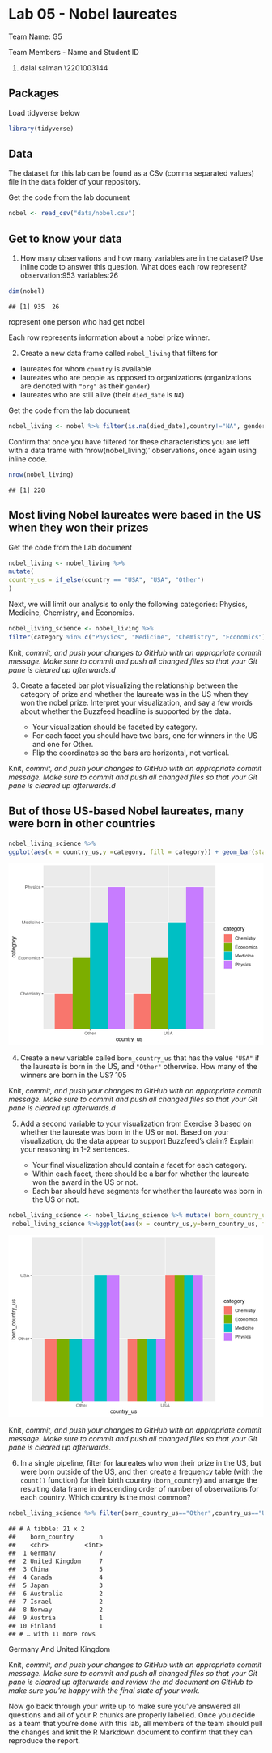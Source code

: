 Lab 05 - Nobel laureates
================

Team Name: G5

Team Members - Name and Student ID

1.  dalal salman \\2201003144

## Packages

Load tidyverse below

``` r
library(tidyverse)
```

## Data

The dataset for this lab can be found as a CSv (comma separated values)
file in the `data` folder of your repository.

Get the code from the lab document

``` r
nobel <- read_csv("data/nobel.csv")
```

## Get to know your data

1.  How many observations and how many variables are in the dataset? Use
    inline code to answer this question. What does each row represent?
    observation:953 variables:26

``` r
dim(nobel)
```

    ## [1] 935  26

ropresent one person who had get nobel

Each row represents information about a nobel prize winner.

2.  Create a new data frame called `nobel_living` that filters for

-   laureates for whom `country` is available
-   laureates who are people as opposed to organizations (organizations
    are denoted with `"org"` as their `gender`)
-   laureates who are still alive (their `died_date` is `NA`)

Get the code from the lab document

``` r
nobel_living <- nobel %>% filter(is.na(died_date),country!="NA", gender!="org")
```

Confirm that once you have filtered for these characteristics you are
left with a data frame with ‘nrow(nobel\_living)’ observations, once
again using inline code.

``` r
nrow(nobel_living)
```

    ## [1] 228

## Most living Nobel laureates were based in the US when they won their prizes

Get the code from the Lab document

``` r
nobel_living <- nobel_living %>%
mutate(
country_us = if_else(country == "USA", "USA", "Other")
)
```

Next, we will limit our analysis to only the following categories:
Physics, Medicine, Chemistry, and Economics.

``` r
nobel_living_science <- nobel_living %>%
filter(category %in% c("Physics", "Medicine", "Chemistry", "Economics"))
```

Knit, *commit, and push your changes to GitHub with an appropriate
commit message. Make sure to commit and push all changed files so that
your Git pane is cleared up afterwards.d*

3.  Create a faceted bar plot visualizing the relationship between the
    category of prize and whether the laureate was in the US when they
    won the nobel prize. Interpret your visualization, and say a few
    words about whether the Buzzfeed headline is supported by the data.

    -   Your visualization should be faceted by category.
    -   For each facet you should have two bars, one for winners in the
        US and one for Other.
    -   Flip the coordinates so the bars are horizontal, not vertical.

Knit, *commit, and push your changes to GitHub with an appropriate
commit message. Make sure to commit and push all changed files so that
your Git pane is cleared up afterwards.d*

## But of those US-based Nobel laureates, many were born in other countries

``` r
nobel_living_science %>%
ggplot(aes(x = country_us,y =category, fill = category)) + geom_bar(stat = "identity", position = "dodge", orientation="horizontal")
```

![](lab-05_files/figure-gfm/unnamed-chunk-6-1.png)<!-- -->

4.  Create a new variable called `born_country_us` that has the value
    `"USA"` if the laureate is born in the US, and `"Other"` otherwise.
    How many of the winners are born in the US? 105

Knit, *commit, and push your changes to GitHub with an appropriate
commit message. Make sure to commit and push all changed files so that
your Git pane is cleared up afterwards.d*

5.  Add a second variable to your visualization from Exercise 3 based on
    whether the laureate was born in the US or not. Based on your
    visualization, do the data appear to support Buzzfeed’s claim?
    Explain your reasoning in 1-2 sentences.

    -   Your final visualization should contain a facet for each
        category.
    -   Within each facet, there should be a bar for whether the
        laureate won the award in the US or not.
    -   Each bar should have segments for whether the laureate was born
        in the US or not.

``` r
nobel_living_science <- nobel_living_science %>% mutate( born_country_us = if_else(born_country == "USA", "USA", "Other"))
 nobel_living_science %>%ggplot(aes(x = country_us,y=born_country_us, fill = category)) + geom_bar(stat = "identity", position = "dodge", orientation="horizontal")
```

![](lab-05_files/figure-gfm/unnamed-chunk-8-1.png)<!-- -->

Knit, *commit, and push your changes to GitHub with an appropriate
commit message. Make sure to commit and push all changed files so that
your Git pane is cleared up afterwards.*

6.  In a single pipeline, filter for laureates who won their prize in
    the US, but were born outside of the US, and then create a frequency
    table (with the `count()` function) for their birth country
    (`born_country`) and arrange the resulting data frame in descending
    order of number of observations for each country. Which country is
    the most common?

``` r
nobel_living_science %>% filter(born_country_us=="Other",country_us=="USA")%>%count(born_country) %>% arrange(desc(n))
```

    ## # A tibble: 21 x 2
    ##    born_country       n
    ##    <chr>          <int>
    ##  1 Germany            7
    ##  2 United Kingdom     7
    ##  3 China              5
    ##  4 Canada             4
    ##  5 Japan              3
    ##  6 Australia          2
    ##  7 Israel             2
    ##  8 Norway             2
    ##  9 Austria            1
    ## 10 Finland            1
    ## # … with 11 more rows

Germany And United Kingdom

Knit, *commit, and push your changes to GitHub with an appropriate
commit message. Make sure to commit and push all changed files so that
your Git pane is cleared up afterwards and review the md document on
GitHub to make sure you’re happy with the final state of your work.*

Now go back through your write up to make sure you’ve answered all
questions and all of your R chunks are properly labelled. Once you
decide as a team that you’re done with this lab, all members of the team
should pull the changes and knit the R Markdown document to confirm that
they can reproduce the report.
